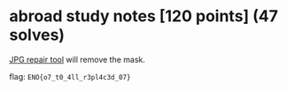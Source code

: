 # abroad study notes [120 points] (47 solves)
[JPG repair tool](https://github.com/albmac/JPEGVisualRepairTool) will remove the mask.

flag: `ENO{o7_t0_4ll_r3pl4c3d_07}`